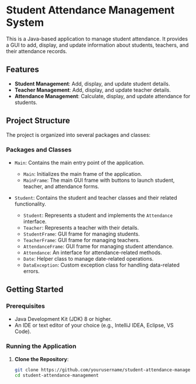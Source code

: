 # Student Attendance Management System

This is a Java-based application to manage student attendance. It provides a GUI to add, display, and update information about students, teachers, and their attendance records.

## Features

- **Student Management**: Add, display, and update student details.
- **Teacher Management**: Add, display, and update teacher details.
- **Attendance Management**: Calculate, display, and update attendance for students.

## Project Structure

The project is organized into several packages and classes:

### Packages and Classes

- `Main`: Contains the main entry point of the application.
  - `Main`: Initializes the main frame of the application.
  - `MainFrame`: The main GUI frame with buttons to launch student, teacher, and attendance forms.

- `Student`: Contains the student and teacher classes and their related functionality.
  - `Student`: Represents a student and implements the `Attendance` interface.
  - `Teacher`: Represents a teacher with their details.
  - `StudentFrame`: GUI frame for managing students.
  - `TeacherFrame`: GUI frame for managing teachers.
  - `AttendanceFrame`: GUI frame for managing student attendance.
  - `Attendance`: An interface for attendance-related methods.
  - `Date`: Helper class to manage date-related operations.
  - `DataException`: Custom exception class for handling data-related errors.

## Getting Started

### Prerequisites

- Java Development Kit (JDK) 8 or higher.
- An IDE or text editor of your choice (e.g., IntelliJ IDEA, Eclipse, VS Code).

### Running the Application

1. **Clone the Repository**:
   ```sh
   git clone https://github.com/yourusername/student-attendance-management.git
   cd student-attendance-management

